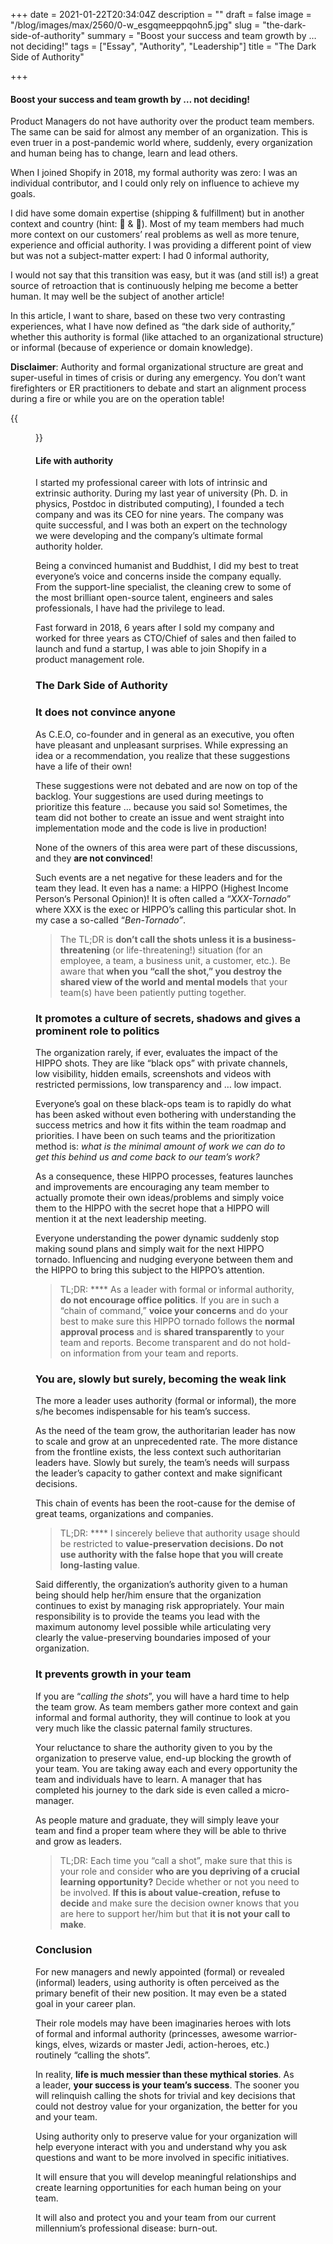 +++
date = 2021-01-22T20:34:04Z
description = ""
draft = false
image = "/blog/images/max/2560/0-w_esgqmeeppqohn5.jpg"
slug = "the-dark-side-of-authority"
summary = "Boost your success and team growth by … not deciding!"
tags = ["Essay", "Authority", "Leadership"]
title = "The Dark Side of Authority"

+++


#### Boost your success and team growth by … not deciding!

Product Managers do not have authority over the product team members. The same can be said for almost any member of an organization. This is even truer in a post-pandemic world where, suddenly, every organization and human being has to change, learn and lead others.

When I joined Shopify in 2018, my formal authority was zero: I was an individual contributor, and I could only rely on influence to achieve my goals.

I did have some domain expertise (shipping & fulfillment) but in another context and country (hint: 🍷 & 🦘). Most of my team members had much more context on our customers’ real problems as well as more tenure, experience and official authority. I was providing a different point of view but was not a subject-matter expert: I had 0 informal authority,

I would not say that this transition was easy, but it was (and still is!) a great source of retroaction that is continuously helping me become a better human. It may well be the subject of another article!

In this article, I want to share, based on these two very contrasting experiences, what I have now defined as “the dark side of authority,” whether this authority is formal (like attached to an organizational structure) or informal (because of experience or domain knowledge).

**Disclaimer**: Authority and formal organizational structure are great and super-useful in times of crisis or during any emergency. You don’t want firefighters or ER practitioners to debate and start an alignment process during a fire or while you are on the operation table!

{{<figure src="/blog/images/max/800/1-me2c0poaagnb-npzwlk1lw.png" >}}

#### Life with authority

I started my professional career with lots of intrinsic and extrinsic authority. During my last year of university (Ph. D. in physics, Postdoc in distributed computing), I founded a tech company and was its CEO for nine years. The company was quite successful, and I was both an expert on the technology we were developing and the company’s ultimate formal authority holder.

Being a convinced humanist and Buddhist, I did my best to treat everyone’s voice and concerns inside the company equally. From the support-line specialist, the cleaning crew to some of the most brilliant open-source talent, engineers and sales professionals, I have had the privilege to lead.

Fast forward in 2018, 6 years after I sold my company and worked for three years as CTO/Chief of sales and then failed to launch and fund a startup, I was able to join Shopify in a product management role.

### The Dark Side of Authority

### It does not convince anyone

As C.E.O, co-founder and in general as an executive, you often have pleasant and unpleasant surprises. While expressing an idea or a recommendation, you realize that these suggestions have a life of their own!

These suggestions were not debated and are now on top of the backlog. Your suggestions are used during meetings to prioritize this feature … because you said so! Sometimes, the team did not bother to create an issue and went straight into implementation mode and the code is live in production!

None of the owners of this area were part of these discussions, and they **are not convinced**!

Such events are a net negative for these leaders and for the team they lead. It even has a name: a HIPPO (Highest Income Person‘s Personal Opinion)! It is often called a “_XXX-Tornado_” where XXX is the exec or HIPPO’s calling this particular shot. In my case a so-called “_Ben-Tornado”_.

> The TL;DR is **don’t call the shots unless it is a business-threatening** (or life-threatening!) situation (for an employee, a team, a business unit, a customer, etc.). Be aware that **when you “call the shot,” you destroy the shared view of the world and mental models** that your team(s) have been patiently putting together.

### It promotes a culture of secrets, shadows and gives a prominent role to politics

The organization rarely, if ever, evaluates the impact of the HIPPO shots. They are like “black ops” with private channels, low visibility, hidden emails, screenshots and videos with restricted permissions, low transparency and … low impact.

Everyone’s goal on these black-ops team is to rapidly do what has been asked without even bothering with understanding the success metrics and how it fits within the team roadmap and priorities. I have been on such teams and the prioritization method is: _what is the minimal amount of work we can do to get this behind us and come back to our team’s work?_

As a consequence, these HIPPO processes, features launches and improvements are encouraging any team member to actually promote their own ideas/problems and simply voice them to the HIPPO with the secret hope that a HIPPO will mention it at the next leadership meeting.

Everyone understanding the power dynamic suddenly stop making sound plans and simply wait for the next HIPPO tornado. Influencing and nudging everyone between them and the HIPPO to bring this subject to the HIPPO’s attention.

> TL;DR: **** As a leader with formal or informal authority, **do not encourage office politics**. If you are in such a “chain of command,” **voice your concerns** and do your best to make sure this HIPPO tornado follows the **normal approval process** and is **shared transparently** to your team and reports. Become transparent and do not hold-on information from your team and reports.

### You are, slowly but surely, becoming the weak link

The more a leader uses authority (formal or informal), the more s/he becomes indispensable for his team’s success.

As the need of the team grow, the authoritarian leader has now to scale and grow at an unprecedented rate. The more distance from the frontline exists, the less context such authoritarian leaders have. Slowly but surely, the team’s needs will surpass the leader’s capacity to gather context and make significant decisions.

This chain of events has been the root-cause for the demise of great teams, organizations and companies.

> TL;DR: **** I sincerely believe that authority usage should be restricted to **value-preservation decisions. Do not use authority with the false hope that you will create long-lasting value**.

Said differently, the organization’s authority given to a human being should help her/him ensure that the organization continues to exist by managing risk appropriately. Your main responsibility is to provide the teams you lead with the maximum autonomy level possible while articulating very clearly the value-preserving boundaries imposed of your organization.

### It prevents growth in your team

If you are “_calling the shots_”, you will have a hard time to help the team grow. As team members gather more context and gain informal and formal authority, they will continue to look at you very much like the classic paternal family structures.

Your reluctance to share the authority given to you by the organization to preserve value, end-up blocking the growth of your team. You are taking away each and every opportunity the team and individuals have to learn. A manager that has completed his journey to the dark side is even called a micro-manager.

As people mature and graduate, they will simply leave your team and find a proper team where they will be able to thrive and grow as leaders.

> TL;DR: Each time you “call a shot”, make sure that this is your role and consider **who are you depriving of a crucial learning opportunity?** Decide whether or not you need to be involved. **If this is about value-creation, refuse to decide** and make sure the decision owner knows that you are here to support her/him but that **it is not your call to make**.

### Conclusion

For new managers and newly appointed (formal) or revealed (informal) leaders, using authority is often perceived as the primary benefit of their new position. It may even be a stated goal in your career plan.

Their role models may have been imaginaries heroes with lots of formal and informal authority (princesses, awesome warrior-kings, elves, wizards or master Jedi, action-heroes, etc.) routinely “calling the shots”.

In reality, **life is much messier than these mythical stories**. As a leader, **your success is your team’s success**. The sooner you will relinquish calling the shots for trivial and key decisions that could not destroy value for your organization, the better for you and your team.

Using authority only to preserve value for your organization will help everyone interact with you and understand why you ask questions and want to be more involved in specific initiatives.

It will ensure that you will develop meaningful relationships and create learning opportunities for each human being on your team.

It will also and protect you and your team from our current millennium’s professional disease: burn-out.


